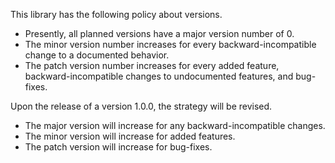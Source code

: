 <!-- vim:ts=4:sts=4:sw=4:et:tw=60 -->

This library has the following policy about versions.

-   Presently, all planned versions have a major version number of 0.
-   The minor version number increases for every backward-incompatible
    change to a documented behavior.
-   The patch version number increases for every added feature,
    backward-incompatible changes to undocumented features, and
    bug-fixes.

Upon the release of a version 1.0.0, the strategy will be revised.

-   The major version will increase for any backward-incompatible
    changes.
-   The minor version will increase for added features.
-   The patch version will increase for bug-fixes.

